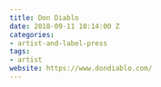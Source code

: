 ```yaml
---
title: Don Diablo
date: 2018-09-11 10:14:00 Z
categories:
- artist-and-label-press
tags:
- artist
website: https://www.dondiablo.com/
---
```



